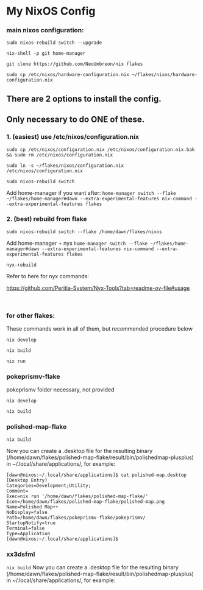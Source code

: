 # My NixOS Config

### main nixos configuration:

`sudo nixos-rebuild switch --upgrade`

`nix-shell -p git home-manager`

`git clone https://github.com/NeoUmbreon/nix flakes`

`sudo cp /etc/nixos/hardware-configuration.nix ~/flakes/nixos/hardware-configuration.nix`
<br/>

## There are 2 options to install the config. 
## Only necessary to do ONE of these.

### 1. (easiest) use /etc/nixos/configuration.nix
`sudo cp /etc/nixos/configuration.nix /etc/nixos/configuration.nix.bak && sudo rm /etc/nixos/configuration.nix`

`sudo ln -s ~/flakes/nixos/configuration.nix /etc/nixos/configuration.nix`

`sudo nixos-rebuild switch`

Add home-manager if you want after:
`home-manager switch --flake ~/flakes/home-manager#dawn --extra-experimental-features nix-command --extra-experimental-features flakes`

### 2. (best) rebuild from flake
`sudo nixos-rebuild switch --flake /home/dawn/flakes/nixos`

Add home-manager + nyx
`home-manager switch --flake ~/flakes/home-manager#dawn --extra-experimental-features nix-command --extra-experimental-features flakes`

`nyx-rebuild`

Refer to here for nyx commands:

https://github.com/Peritia-System/Nyx-Tools?tab=readme-ov-file#usage

<br/>

### for other flakes:
These commands work in all of them, but recommended procedure below

`nix develop`

`nix build`

`nix run`

### pokeprismv-flake
pokeprismv folder necessary, not provided

`nix develop`

`nix build`

### polished-map-flake
`nix build`

Now you can create a .desktop file for the resulting binary (/home/dawn/flakes/polished-map-flake/result/bin/polishedmap-plusplus) in ~/.local/share/applications/, for example:
```
[dawn@nixos:~/.local/share/applications]$ cat polished-map.desktop 
[Desktop Entry]
Categories=Development;Utility;
Comment=
Exec=nix run '/home/dawn/flakes/polished-map-flake/'
Icon=/home/dawn/flakes/polished-map-flake/polished-map.png
Name=Polished Map++
NoDisplay=false
Path=/home/dawn/flakes/pokeprismv-flake/pokeprismv/
StartupNotify=true
Terminal=false
Type=Application
[dawn@nixos:~/.local/share/applications]$ 
```
### xx3dsfml
`nix build`
Now you can create a .desktop file for the resulting binary (/home/dawn/flakes/polished-map-flake/result/bin/polishedmap-plusplus) in ~/.local/share/applications/, for example:


